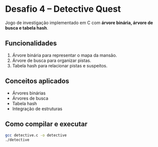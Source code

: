 #  Desafio 4 – Detective Quest

Jogo de investigação implementado em C com **árvore binária, árvore de busca e tabela hash**.

##  Funcionalidades
1. Árvore binária para representar o mapa da mansão.
2. Árvore de busca para organizar pistas.
3. Tabela hash para relacionar pistas e suspeitos.

##  Conceitos aplicados
- Árvores binárias
- Árvores de busca
- Tabela hash
- Integração de estruturas

##  Como compilar e executar
```bash
gcc detective.c -o detective
./detective
```
